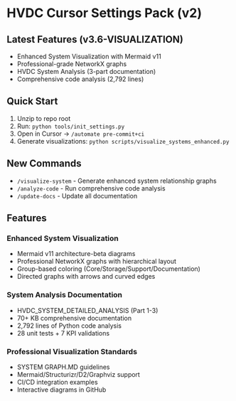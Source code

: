 # HVDC Cursor Settings Pack (v2)

## Latest Features (v3.6-VISUALIZATION)

- Enhanced System Visualization with Mermaid v11
- Professional-grade NetworkX graphs
- HVDC System Analysis (3-part documentation)
- Comprehensive code analysis (2,792 lines)

## Quick Start

1) Unzip to repo root
2) Run: `python tools/init_settings.py`
3) Open in Cursor → `/automate pre-commit+ci`
4) Generate visualizations: `python scripts/visualize_systems_enhanced.py`

## New Commands

- `/visualize-system` - Generate enhanced system relationship graphs
- `/analyze-code` - Run comprehensive code analysis
- `/update-docs` - Update all documentation

## Features

### Enhanced System Visualization
- Mermaid v11 architecture-beta diagrams
- Professional NetworkX graphs with hierarchical layout
- Group-based coloring (Core/Storage/Support/Documentation)
- Directed graphs with arrows and curved edges

### System Analysis Documentation
- HVDC_SYSTEM_DETAILED_ANALYSIS (Part 1-3)
- 70+ KB comprehensive documentation
- 2,792 lines of Python code analysis
- 28 unit tests + 7 KPI validations

### Professional Visualization Standards
- SYSTEM GRAPH.MD guidelines
- Mermaid/Structurizr/D2/Graphviz support
- CI/CD integration examples
- Interactive diagrams in GitHub
